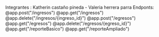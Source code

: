 Integrantes : Katherin castaño pineda - Valeria herrera parra
Endponts: 
@app.post("/ingresos")
@app.get("/ingresos")
@app.delete("/ingresos/{ingreso_id}")
@app.post("/egresos")
@app.get("/egresos")
@app.delete("/egresos/{egreso_id}")
@app.get("/reporteBasico")
@app.get("/reporteAmpliado")
